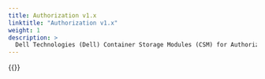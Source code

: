 ```yaml
---
title: Authorization v1.x
linktitle: "Authorization v1.x"
weight: 1
description: >
  Dell Technologies (Dell) Container Storage Modules (CSM) for Authorization Operator deployment
---  
```

{{<include file="content/docs/getting-started/installation/helm/modules/authorizationv1-x.x.md">}}
